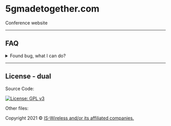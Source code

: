 # 5gmadetogether.com

Conference website

---

## FAQ
<details>
  <summary>Found bug, what I can do?</summary>
  
  Thank you! 
  Write a issue with descrition and we will be in touch with you :)
</details>

---

## License - dual

Source Code:

[![License: GPL v3](https://img.shields.io/badge/License-GPLv3-blue.svg)](https://www.gnu.org/licenses/gpl-3.0)

Other files:

Copyright 2021 © <a href="https://www.is-wireless.com/" target="_blank">IS-Wireless and/or its affiliated companies.</a>
